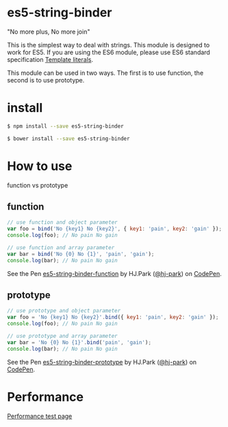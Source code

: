 # es5-string-binder

"No more plus, No more join"

This is the simplest way to deal with strings.
This module is designed to work for ES5.
If you are using the ES6 module, please use ES6 standard specification [Template literals](https://developer.mozilla.org/ko/docs/Web/JavaScript/Reference/Template_literals).

This module can be used in two ways.
The first is to use function, the second is to use prototype.

# install
```bash
$ npm install --save es5-string-binder
```
```bash
$ bower install --save es5-string-binder
```

# How to use

function vs prototype

## function
```js
// use function and object parameter
var foo = bind('No {key1} No {key2}', { key1: 'pain', key2: 'gain' });
console.log(foo); // No pain No gain

// use function and array parameter
var bar = bind('No {0} No {1}', 'pain', 'gain');
console.log(bar); // No pain No gain
```
<p data-height="265" data-theme-id="0" data-slug-hash="BQEmzK" data-default-tab="js,result" data-user="hj-park" data-embed-version="2" data-pen-title="es5-string-binder-function" class="codepen">See the Pen <a href="http://codepen.io/hj-park/pen/BQEmzK/">es5-string-binder-function</a> by HJ.Park (<a href="http://codepen.io/hj-park">@hj-park</a>) on <a href="http://codepen.io">CodePen</a>.</p>
<script async src="https://production-assets.codepen.io/assets/embed/ei.js"></script>

## prototype
```js
// use prototype and object parameter
var foo = 'No {key1} No {key2}'.bind({ key1: 'pain', key2: 'gain' });
console.log(foo); // No pain No gain

// use prototype and array parameter
var bar = 'No {0} No {1}'.bind('pain', 'gain');
console.log(bar); // No pain No gain
```
<p data-height="265" data-theme-id="0" data-slug-hash="WoWXmd" data-default-tab="js,result" data-user="hj-park" data-embed-version="2" data-pen-title="es5-string-binder-prototype" class="codepen">See the Pen <a href="http://codepen.io/hj-park/pen/WoWXmd/">es5-string-binder-prototype</a> by HJ.Park (<a href="http://codepen.io/hj-park">@hj-park</a>) on <a href="http://codepen.io">CodePen</a>.</p>
<script async src="https://production-assets.codepen.io/assets/embed/ei.js"></script>

# Performance
[Performance test page](https://hyunjun19.github.io/es5-string-binder/perf.html)
